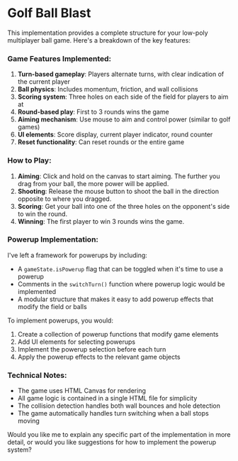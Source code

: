# Golf Ball Blast

This implementation provides a complete structure for your low-poly multiplayer ball game. Here's a breakdown of the key features:

### Game Features Implemented:

1. **Turn-based gameplay**: Players alternate turns, with clear indication of the current player
2. **Ball physics**: Includes momentum, friction, and wall collisions
3. **Scoring system**: Three holes on each side of the field for players to aim at
4. **Round-based play**: First to 3 rounds wins the game
5. **Aiming mechanism**: Use mouse to aim and control power (similar to golf games)
6. **UI elements**: Score display, current player indicator, round counter
7. **Reset functionality**: Can reset rounds or the entire game

### How to Play:

1. **Aiming**: Click and hold on the canvas to start aiming. The further you drag from your ball, the more power will be applied.
2. **Shooting**: Release the mouse button to shoot the ball in the direction opposite to where you dragged.
3. **Scoring**: Get your ball into one of the three holes on the opponent's side to win the round.
4. **Winning**: The first player to win 3 rounds wins the game.

### Powerup Implementation:

I've left a framework for powerups by including:
- A `gameState.isPowerup` flag that can be toggled when it's time to use a powerup
- Comments in the `switchTurn()` function where powerup logic would be implemented
- A modular structure that makes it easy to add powerup effects that modify the field or balls

To implement powerups, you would:
1. Create a collection of powerup functions that modify game elements
2. Add UI elements for selecting powerups
3. Implement the powerup selection before each turn
4. Apply the powerup effects to the relevant game objects

### Technical Notes:

- The game uses HTML Canvas for rendering
- All game logic is contained in a single HTML file for simplicity
- The collision detection handles both wall bounces and hole detection
- The game automatically handles turn switching when a ball stops moving

Would you like me to explain any specific part of the implementation in more detail, or would you like suggestions for how to implement the powerup system?